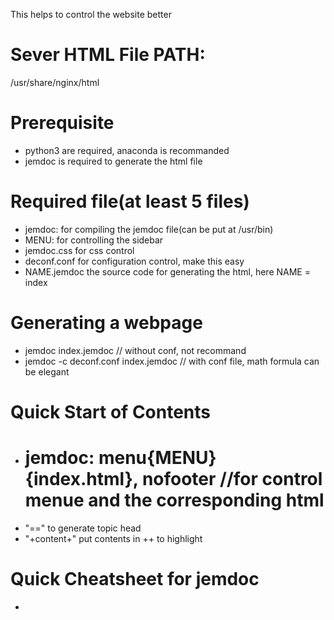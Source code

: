 This helps to control the website better

# Sever HTML File PATH:
/usr/share/nginx/html

# Prerequisite
- python3 are required, anaconda is recommanded
- jemdoc is required to generate the html file

# Required file(at least 5 files)
- jemdoc:		for compiling the jemdoc file(can be put at /usr/bin)
- MENU:			for controlling the sidebar
- jemdoc.css 	for css control
- deconf.conf 	for configuration control, make this easy
- NAME.jemdoc 	the source code for generating the html, here NAME = index

# Generating a webpage
- jemdoc index.jemdoc // without conf, not recommand
- jemdoc -c deconf.conf index.jemdoc // with conf file, math formula can be elegant

# Quick Start of Contents
- # jemdoc: menu{MENU}{index.html}, nofooter //for control menue and the corresponding html
- "==" to generate topic head
- "+content+" put contents in ++ to highlight

# Quick Cheatsheet for jemdoc
-